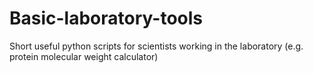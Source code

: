 # Basic-laboratory-tools
Short useful python scripts for scientists working in the laboratory (e.g. protein molecular weight calculator)
